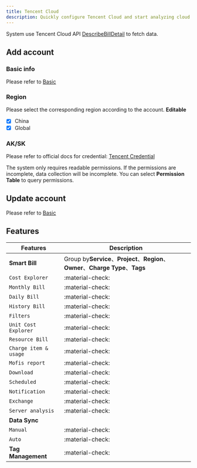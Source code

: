```yaml
---
title: Tencent Cloud
description: Quickly configure Tencent Cloud and start analyzing cloud cost health.
---
```


System use Tencent Cloud API [DescribeBillDetail](https://cloud.tencent.com/document/product/555/19182) to fetch data.

## Add account
### **Basic info**
Please refer to [Basic](basic.md)

### **Region**
Please select the corresponding region according to the account. **Editable**

- [x] China
- [x] Global

### **AK/SK**
Please refer to official docs for credential: [Tencent Credential](https://cloud.tencent.com/document/product/598/40488)

The system only requires readable permissions. If the permissions are incomplete, data collection will be incomplete. You can select **Permission Table** to query permissions.

## Update account
Please refer to [Basic](basic.md)

## Features

| Features              | Description                                                                   |
|-----------------------|-------------------------------------------------------------------------------|
| **Smart Bill**        | Group by**Service**、**Project**、**Region**、**Owner**、**Charge Type**、**Tags** |
| `Cost Explorer`       | :material-check:                                                              |
| `Monthly Bill`        | :material-check:                                                              |
| `Daily Bill`          | :material-check:                                                              |
| `History Bill`        | :material-check:                                                              |
| `Filters`             | :material-check:                                                              |
| `Unit Cost Explorer`  | :material-check:                                                              |
| `Resource Bill`       | :material-check:                                                              |
| `Charge item & usage` | :material-check:                                                              |
| `Mofis report`        | :material-check:                                                              |
| `Download`            | :material-check:                                                              |
| `Scheduled`           | :material-check:                                                              |
| `Notification`        | :material-check:                                                              |
| `Exchange`            | :material-check:                                                              |
| `Server analysis`     | :material-check:                                                              |
| **Data Sync**         |                                                                               |
| `Manual`              | :material-check:                                                              |
| `Auto`                | :material-check:                                                              |
| **Tag Management**    | :material-check:                                                              |
